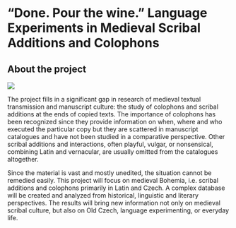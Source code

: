 

# “Done. Pour the wine.” Language Experiments in Medieval Scribal Additions and Colophons


## About the project

![](/hero.png)

The project fills in a significant gap in research of medieval textual transmission and manuscript
culture: the study of colophons and scribal additions at the ends of copied texts. The importance
of colophons has been recognized since they provide information on when, where and who
executed the particular copy but they are scattered in manuscript catalogues and have not been
studied in a comparative perspective. Other scribal additions and interactions, often playful, vulgar, or nonsensical, combining Latin and vernacular, are usually omitted from the catalogues altogether.

Since the material is vast and mostly unedited, the situation cannot be remedied easily. This
project will focus on medieval Bohemia, i.e. scribal additions and colophons primarily in Latin
and Czech. A complex database will be created and analyzed from historical, linguistic and
literary perspectives. The results will bring new information not only on medieval scribal culture,
but also on Old Czech, language experimenting, or everyday life.